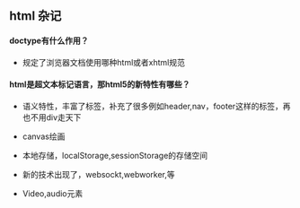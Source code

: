 ## html 杂记

#### doctype有什么作用？

-  <!DOCTYPE>规定了浏览器文档使用哪种html或者xhtml规范

#### html是超文本标记语言，那html5的新特性有哪些？

- 语义特性，丰富了标签，补充了很多例如header,nav，footer这样的标签，再也不用div走天下

- canvas绘画

- 本地存储，localStorage,sessionStorage的存储空间

- 新的技术出现了，websockt,webworker,等

- Video,audio元素

